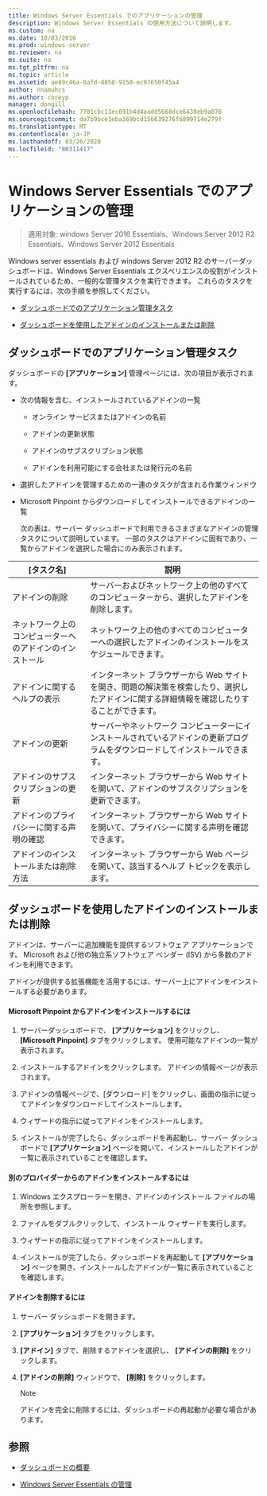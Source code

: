 ```yaml
---
title: Windows Server Essentials でのアプリケーションの管理
description: Windows Server Essentials の使用方法について説明します。
ms.custom: na
ms.date: 10/03/2016
ms.prod: windows-server
ms.reviewer: na
ms.suite: na
ms.tgt_pltfrm: na
ms.topic: article
ms.assetid: ae89c46a-0afd-4858-9150-ec97650f45a4
author: nnamuhcs
ms.author: coreyp
manager: dongill
ms.openlocfilehash: 7701cbc11ec691b4d4aadd5668dce6438eb9a076
ms.sourcegitcommit: da7b9bce1eba369bcd156639276f6899714e279f
ms.translationtype: MT
ms.contentlocale: ja-JP
ms.lasthandoff: 03/26/2020
ms.locfileid: "80311417"
---
```

# <a name="manage-applications-in-windows-server-essentials"></a>Windows Server Essentials でのアプリケーションの管理

>適用対象: windows Server 2016 Essentials、Windows Server 2012 R2 Essentials、Windows Server 2012 Essentials
 
 Windows server essentials および windows Server 2012 R2 のサーバーダッシュボードは、Windows Server Essentials エクスペリエンスの役割がインストールされているため、一般的な管理タスクを実行できます。 これらのタスクを実行するには、次の手順を参照してください。  
  
-   [ダッシュボードでのアプリケーション管理タスク](Manage-Applications-in-Windows-Server-Essentials.md#BKMK_1)  
  
-   [ダッシュボードを使用したアドインのインストールまたは削除](Manage-Applications-in-Windows-Server-Essentials.md#BKMK_2)  
  
##  <a name="application-management-tasks-in-the-dashboard"></a><a name="BKMK_1"></a>ダッシュボードでのアプリケーション管理タスク  
 ダッシュボードの **[アプリケーション]** 管理ページには、次の項目が表示されます。  
  
- 次の情報を含む、インストールされているアドインの一覧  
  
  -   オンライン サービスまたはアドインの名前  
  
  -   アドインの更新状態  
  
  -   アドインのサブスクリプション状態  
  
  -   アドインを利用可能にする会社または発行元の名前  
  
- 選択したアドインを管理するための一連のタスクが含まれる作業ウィンドウ  
  
- Microsoft Pinpoint からダウンロードしてインストールできるアドインの一覧  
  
  次の表は、サーバー ダッシュボードで利用できるさまざまなアドインの管理タスクについて説明しています。 一部のタスクはアドインに固有であり、一覧からアドインを選択した場合にのみ表示されます。  
  
|[タスク名]|説明|  
|---------------|-----------------|  
|アドインの削除|サーバーおよびネットワーク上の他のすべてのコンピューターから、選択したアドインを削除します。|  
|ネットワーク上のコンピューターへのアドインのインストール|ネットワーク上の他のすべてのコンピューターへの選択したアドインのインストールをスケジュールできます。|  
|アドインに関するヘルプの表示|インターネット ブラウザーから Web サイトを開き、問題の解決策を検索したり、選択したアドインに関する詳細情報を確認したりすることができます。|  
|アドインの更新|サーバーやネットワーク コンピューターにインストールされているアドインの更新プログラムをダウンロードしてインストールできます。|  
|アドインのサブスクリプションの更新|インターネット ブラウザーから Web サイトを開いて、アドインのサブスクリプションを更新できます。|  
|アドインのプライバシーに関する声明の確認|インターネット ブラウザーから Web サイトを開いて、プライバシーに関する声明を確認できます。|  
|アドインのインストールまたは削除方法|インターネット ブラウザーから Web ページを開いて、該当するヘルプ トピックを表示します。|  
  
##  <a name="install-or-remove-add-ins-using-the-dashboard"></a><a name="BKMK_2"></a>ダッシュボードを使用したアドインのインストールまたは削除  
 アドインは、サーバーに追加機能を提供するソフトウェア アプリケーションです。 Microsoft および他の独立系ソフトウェア ベンダー (ISV) から多数のアドインを利用できます。  
  
 アドインが提供する拡張機能を活用するには、サーバー上にアドインをインストールする必要があります。  
  
#### <a name="to-install-an-add-in-from-microsoft-pinpoint"></a>Microsoft Pinpoint からアドインをインストールするには  
  
1.  サーバーダッシュボードで、 **[アプリケーション]** をクリックし、 **[Microsoft Pinpoint]** タブをクリックします。 使用可能なアドインの一覧が表示されます。  
  
2.  インストールするアドインをクリックします。 アドインの情報ページが表示されます。  
  
3.  アドインの情報ページで、[ダウンロード] をクリックし、画面の指示に従ってアドインをダウンロードしてインストールします。  
  
4.  ウィザードの指示に従ってアドインをインストールします。  
  
5.  インストールが完了したら、ダッシュボードを再起動し、サーバー ダッシュボードで **[アプリケーション]** ページを開いて、インストールしたアドインが一覧に表示されていることを確認します。  
  
#### <a name="to-install-an-add-in-from-another-provider"></a>別のプロバイダーからのアドインをインストールするには  
  
1.  Windows エクスプローラーを開き、アドインのインストール ファイルの場所を参照します。  
  
2.  ファイルをダブルクリックして、インストール ウィザードを実行します。  
  
3.  ウィザードの指示に従ってアドインをインストールします。  
  
4.  インストールが完了したら、ダッシュボードを再起動して **[アプリケーション]** ページを開き、インストールしたアドインが一覧に表示されていることを確認します。  
  
#### <a name="to-remove-an-add-in"></a>アドインを削除するには  
  
1.  サーバー ダッシュボードを開きます。  
  
2.  **[アプリケーション]** タブをクリックします。  
  
3.  **[アドイン]** タブで、削除するアドインを選択し、 **[アドインの削除]** をクリックします。  
  
4.  **[アドインの削除]** ウィンドウで、 **[削除]** をクリックします。  
  
    > [!NOTE]
    >  アドインを完全に削除するには、ダッシュボードの再起動が必要な場合があります。  
  
## <a name="see-also"></a>参照  
  
-   [ダッシュボードの概要](Overview-of-the-Dashboard-in-Windows-Server-Essentials.md)  
  
-   [Windows Server Essentials の管理](Manage-Windows-Server-Essentials.md)
